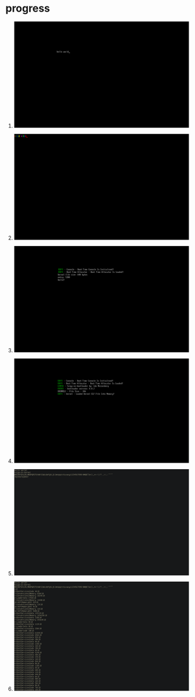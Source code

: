 # progress

 1. 
    ![](../images/screenshots/1_hello_world.png)
2. 
    ![](../images/screenshots/2_hello_world_colours.png)
 3. 
    ![](../images/screenshots/3_loading_kernel.png)
4. 
    ![](../images/screenshots/4_extra_info.png)
5. 
    ![](../images/screenshots/5_loaded_font_to_kernel.png)
    
 6. 
    ![](../images/screenshots/6_got_memory_map.png)
